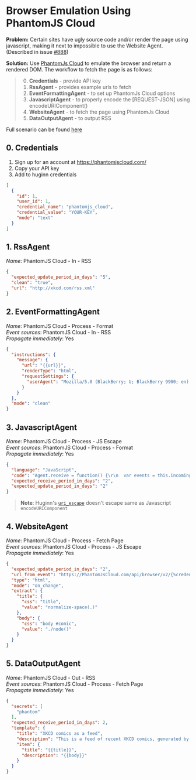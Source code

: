 # Browser Emulation Using PhantomJS Cloud

**Problem:** Certain sites have ugly source code and/or render the page using javascript, making it next to impossible to use the Website Agent. (Described in issue [#888](https://github.com/cantino/huginn/issues/888))

**Solution:** Use [PhantomJs Cloud](https://phantomjscloud.com/) to emulate the browser and return a rendered DOM. The workflow to fetch the page is as follows:

> 0. **Credentials** - provide API key
> 1. **RssAgent** - provides example urls to fetch
> 2. **EventFormattingAgent** - to set up PhantomJs Cloud options
> 3. **JavascriptAgent** - to properly encode the [REQUEST-JSON] using encodeURIComponent()
> 4. **WebsiteAgent** - to fetch the page using PhantomJs Cloud
> 5. **DataOutputAgent** - to output RSS

Full scenario can be found [here](http://pastebin.com/baRFN44H)

## 0. Credentials

1. Sign up for an account at https://phantomjscloud.com/
2. Copy your API key
3. Add to huginn credentials

``` json
[
  {
    "id": 1,
    "user_id": 1,
    "credential_name": "phantomjs_cloud",
    "credential_value": "YOUR-KEY",
    "mode": "text"
  }
]
```

## 1. RssAgent

_Name_: PhantomJS Cloud - In - RSS  
``` json
{
  "expected_update_period_in_days": "5",
  "clean": "true",
  "url": "http://xkcd.com/rss.xml"
}
```

## 2. EventFormattingAgent 

_Name_: PhantomJS Cloud - Process - Format    
_Event sources_: PhantomJS Cloud - In - RSS   
_Propagate immediately_: Yes  

``` json
{
  "instructions": {
    "message": {
      "url": "{{url}}",
      "renderType": "html",
      "requestSettings": {
        "userAgent": "Mozilla/5.0 (BlackBerry; U; BlackBerry 9900; en) AppleWebKit/534.11+ (KHTML, like Gecko) Version/7.1.0.346 Mobile Safari/534.11+"
      }
    }
  },
  "mode": "clean"
}
```


## 3. JavascriptAgent 

_Name_: PhantomJS Cloud - Process - JS Escape  
_Event sources_: PhantomJS Cloud - Process - Format  
_Propagate immediately_: Yes  

``` json
{
  "language": "JavaScript",
  "code": "Agent.receive = function() {\r\n  var events = this.incomingEvents();\r\n  for(var i = 0; i < events.length; i++) {\r\n    var js = JSON.stringify(events[i].payload.message);\r\n    this.log('Message to escape: ' + js);\r\n    this.createEvent({ 'url': encodeURIComponent(js) });\r\n    var callCount = this.memory('callCount') || 0;\r\n    this.memory('callCount', callCount + 1);\r\n  }\r\n}",
  "expected_receive_period_in_days": "2",
  "expected_update_period_in_days": "2"
}
```

> __Note__: Huginn's [`uri_escape`](https://github.com/cantino/huginn/wiki/Formatting-Events-using-Liquid) doesn't escape same as Javascript `encodeURIComponent`


## 4. WebsiteAgent 

_Name_: PhantomJS Cloud - Process - Fetch Page  
_Event sources_: PhantomJS Cloud - Process - JS Escape  
_Propagate immediately_: Yes  
``` json
{
  "expected_update_period_in_days": "2",
  "url_from_event": "https://PhantomJsCloud.com/api/browser/v2/{%credential phantomjs_cloud%}/?request={{url}}",
  "type": "html",
  "mode": "on_change",
  "extract": {
    "title": {
      "css": "title",
      "value": "normalize-space(.)"
    },
    "body": {
      "css": "body #comic",
      "value": "./node()"
    }
  }
}
```


## 5. DataOutputAgent 

_Name_: PhantomJS Cloud - Out - RSS  
_Event sources_: PhantomJS Cloud - Process - Fetch Page    
_Propagate immediately_: Yes  
``` json
{
  "secrets": [
    "phantom"
  ],
  "expected_receive_period_in_days": 2,
  "template": {
    "title": "XKCD comics as a feed",
    "description": "This is a feed of recent XKCD comics, generated by Huginn",
    "item": {
      "title": "{{title}}",
      "description": "{{body}}"
    }
  }
}
```